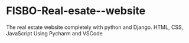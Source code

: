 # FISBO-Real-esate--website
The real estate website completely with python and Django.
HTML, CSS, JavaScript
Using Pycharm and VSCode
